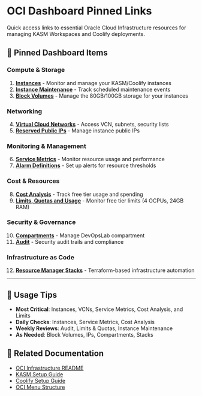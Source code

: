 # OCI Dashboard Pinned Links

Quick access links to essential Oracle Cloud Infrastructure resources for managing KASM Workspaces and Coolify deployments.

## 📌 Pinned Dashboard Items

### Compute & Storage
1. [**Instances**](https://cloud.oracle.com/compute/instances) - Monitor and manage your KASM/Coolify instances
2. [**Instance Maintenance**](https://cloud.oracle.com/compute/instance-maintenance) - Track scheduled maintenance events  
3. [**Block Volumes**](https://cloud.oracle.com/block-storage/volumes) - Manage the 80GB/100GB storage for your instances

### Networking
4. [**Virtual Cloud Networks**](https://cloud.oracle.com/networking/vcns) - Access VCN, subnets, security lists
5. [**Reserved Public IPs**](https://cloud.oracle.com/networking/ip-management/public-ips) - Manage instance public IPs

### Monitoring & Management
6. [**Service Metrics**](https://cloud.oracle.com/monitoring/) - Monitor resource usage and performance
7. [**Alarm Definitions**](https://cloud.oracle.com/monitoring/alarms) - Set up alerts for resource thresholds

### Cost & Resources
8. [**Cost Analysis**](https://cloud.oracle.com/account-management/cost-analysis) - Track free tier usage and spending
9. [**Limits, Quotas and Usage**](https://cloud.oracle.com/limits) - Monitor free tier limits (4 OCPUs, 24GB RAM)

### Security & Governance  
10. [**Compartments**](https://cloud.oracle.com/identity/compartments) - Manage DevOpsLab compartment
11. [**Audit**](https://cloud.oracle.com/audit/events) - Security audit trails and compliance

### Infrastructure as Code
12. [**Resource Manager Stacks**](https://cloud.oracle.com/resourcemanager/stacks) - Terraform-based infrastructure automation

---

## 🎯 Usage Tips

- **Most Critical**: Instances, VCNs, Service Metrics, Cost Analysis, and Limits
- **Daily Checks**: Instances, Service Metrics, Cost Analysis
- **Weekly Reviews**: Audit, Limits & Quotas, Instance Maintenance
- **As Needed**: Block Volumes, IPs, Compartments, Stacks

## 🔗 Related Documentation

- [OCI Infrastructure README](../README.md)
- [KASM Setup Guide](../../kasm/README.md)
- [Coolify Setup Guide](../../coolify/README.md)
- [OCI Menu Structure](./oci-web-menus.txt)